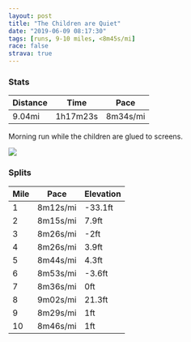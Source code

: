 ```yaml
---
layout: post
title: "The Children are Quiet"
date: "2019-06-09 08:17:30"
tags: [runs, 9-10 miles, <8m45s/mi]
race: false
strava: true
---
```


### Stats

| Distance | Time | Pace |
|----------|------|------|
|9.04mi|1h17m23s|8m34s/mi|

Morning run while the children are glued to screens.

<img src='https://maps.googleapis.com/maps/api/staticmap?maptype=roadmap&path=enc:utrwFnhqbMFSBkAMs@wCgCeAwAiAg@GMCs@Fg@fAaEr@{ANs@I_@q@{@oBqAM_@@c@hAcCPu@\_A`@u@r@eDb@g@Ri@l@cEr@aB`@yAj@wAHi@Eu@FU^Y`AKx@WdCcBt@{@\u@rA{Br@_A|@s@`Aa@fAS`DDzBd@dBn@|AGbAHxC|@fEpCtCjAtCvA|Af@xFf@lKnAnBN`AGdBHjDnAfCrAvDrApC|A|@XbAh@bCp@tDhBjBjA`BnBr@zAp@lCh@rEVnLNrCFrECRKNHXJvACh@_@zBCdAJjDS~CApAJnAPfALTn@\FP?xAKfCRxB_@t@An@Lz@lAdDp@hDAbA\tDBvA\`CGhCZ`BFv@z@nBJbAPj@v@\^b@Xp@D`Al@VtAdBn@fAnBzDFTIt@jA`EhC~Dj@~BjAjAH\HtAAhB`BzCdB`Fb@d@ZGf@FvB|@`@t@p@Fv@dAh@zA@^IhATdA@t@T\Nr@?\O~@Fz@?^a@fAMNW?i@UODm@lBHnBAd@s@nAi@n@]Jy@Ek@Vg@Gc@WQ@m@Vo@r@g@lCFdFI|@UnAc@z@yAxA[r@Qx@[`A[Tg@Dw@OQq@y@iBSSk@Ho@Yu@Kq@fASr@MFo@Y{Dy@qC?uB{@{@My@Au@a@gBGOOIc@AsCYk@oAu@sCgAkAp@k@v@ER@l@EXUp@QPwAYiAc@eAX_@@_Bi@sAOkAVkB]yCIeAOMKCMHgBAeBLq@AkAPaABsBXqBOWk@_@_@?yEs@q@?k@Jw@Gq@OyCoA{COiA?_Fy@gE]{GcAaDYeCGiBBOIUe@USkDSyBYe@Oy@k@k@?uATyBLoCEiASyDSMQGs@m@SiAIo@JqAa@{CGOcCQo@UyAKOYK}@@QGS_@Mc@Aw@J{AW}A@yA`@{BVc@Bk@ScBC}Cc@kHM{@KaBDIp@[RUKy@a@y@Ea@XqAv@sATcA`@aANkBd@uBjBkEn@oCFu@n@wBn@e@?qAXWj@iALsAXm@\wAZY^iAV_@FyA`@kANYn@]JQRaAGmABQ`A}AdA_C^gCVq@Gc@i@gA{@y@Wc@i@MGIE_@mAOi@O]g@I]@y@|@kDs@gAs@y@d@y@TSf@Hb@p@]xAKnA&key=AIzaSyC1MId7bFpkLXNAaYhBSTb8jLyiSqzbDtM&size=800x800&markers=color:yellow|label:S|40.73307,-73.98552&markers=color:green|label:F|40.73352000000007,-73.98564999999999'>

### Splits

| Mile | Pace | Elevation |
|------|------|-----------|
|1|8m12s/mi|-33.1ft|
|2|8m15s/mi|7.9ft|
|3|8m26s/mi|-2ft|
|4|8m26s/mi|3.9ft|
|5|8m44s/mi|4.3ft|
|6|8m53s/mi|-3.6ft|
|7|8m36s/mi|0ft|
|8|9m02s/mi|21.3ft|
|9|8m29s/mi|1ft|
|10|8m46s/mi|1ft|
